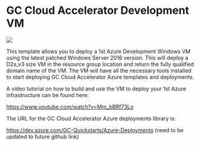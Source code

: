 # GC Cloud Accelerator Development VM

<a href="https://portal.azure.com/#create/Microsoft.Template/uri/https%3A%2F%2Fraw.githubusercontent.com%2Fbernardmaltais%2FGC-Quickstarts-Foundation%2Fmaster%2Fazuredeploy.json" target="_blank">
    <img src="http://azuredeploy.net/deploybutton.png"/>
</a>

This template allows you to deploy a 1st Azure Development Windows VM using the latest patched Windows Server 2016 version. This will deploy a D2s_v3 size VM in the resource group location and return the fully qualified domain name of the VM. The VM will have all the necessary tools installed to start deploying GC Cloud Accelerator Azure templates and deployments.

A video tutorial on how to build and use the VM to deploy your 1st Azure infrastructure can be found here: 

https://www.youtube.com/watch?v=Mm_bBRf73Lo

The URL for the GC Cloud Accelerator Azure deployments library is:

https://dev.azure.com/GC-Quickstarts/Azure-Deployments (need to be updated to future github link)
